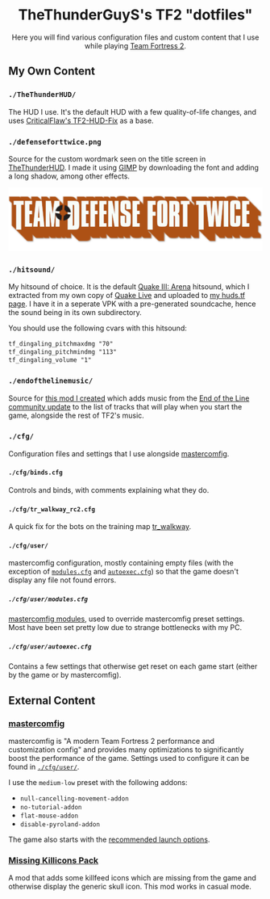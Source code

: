 <h1 align="center">TheThunderGuyS's TF2 "dotfiles"</h1>
<p align="center">Here you will find various configuration files and custom content that I use while playing <a href="https://www.teamfortress.com/">Team Fortress 2</a>.</p>

## My Own Content
### `./TheThunderHUD/`
The HUD I use. It's the default HUD with a few quality-of-life changes, and uses [CriticalFlaw's TF2-HUD-Fix](https://github.com/CriticalFlaw/TF2-HUD-Fix.git) as a base.

### `./defenseforttwice.png`
Source for the custom wordmark seen on the title screen in [TheThunderHUD](#thethunderhud). I made it using [GIMP](https://www.gimp.org/) by downloading the font and adding a long shadow, among other effects.

<p align="center"><img src="./defenseforttwice.png" alt="Team Defense Fort Twice"></p>

### `./hitsound/`
My hitsound of choice. It is the default [Quake III: Arena](https://en.wikipedia.org/wiki/Quake_III_Arena) hitsound, which I extracted from my own copy of [Quake Live](https://store.steampowered.com/app/282440/Quake_Live/) and uploaded to [my huds.tf page](https://huds.tf/site/s-Quake-Live-hitsound). I have it in a seperate VPK with a pre-generated soundcache, hence the sound being in its own subdirectory.

You should use the following cvars with this hitsound:
```
tf_dingaling_pitchmaxdmg "70"
tf_dingaling_pitchmindmg "113"
tf_dingaling_volume "1"
```

### `./endofthelinemusic/`
Source for [this mod I created](https://gamebanana.com/sounds/51743) which adds music from the [End of the Line community update](https://www.teamfortress.com/endoftheline/) to the list of tracks that will play when you start the game, alongside the rest of TF2's music.

### `./cfg/`
Configuration files and settings that I use alongside [mastercomfig](#mastercomfig).
#### `./cfg/binds.cfg`
Controls and binds, with comments explaining what they do.
#### `./cfg/tr_walkway_rc2.cfg`
A quick fix for the bots on the training map [tr_walkway](https://gamebanana.com/maps/107794).
#### `./cfg/user/`
mastercomfig configuration, mostly containing empty files (with the exception of [`modules.cfg`](#cfgusermodulescfg) and [`autoexec.cfg`](#cfguserautoexeccfg)) so that the game doesn't display any file not found errors.
##### `./cfg/user/modules.cfg`
[mastercomfig modules](https://docs.mastercomfig.com/en/latest/customization/modules/), used to override mastercomfig preset settings. Most have been set pretty low due to strange bottlenecks with my PC.
##### `./cfg/user/autoexec.cfg`
Contains a few settings that otherwise get reset on each game start (either by the game or by mastercomfig).

## External Content
### [mastercomfig](https://mastercomfig.com)
mastercomfig is "A modern Team Fortress 2 performance and customization config" and provides many optimizations to significantly boost the performance of the game. Settings used to configure it can be found in [`./cfg/user/`](#cfguser).

I use the `medium-low` preset with the following addons:
- `null-cancelling-movement-addon`
- `no-tutorial-addon`
- `flat-mouse-addon`
- `disable-pyroland-addon`

The game also starts with the [recommended launch options](https://docs.mastercomfig.com/en/latest/customization/launch_options/).

### [Missing Killicons Pack](https://steamcommunity.com/sharedfiles/filedetails/?id=2156604959)
A mod that adds some killfeed icons which are missing from the game and otherwise display the generic skull icon. This mod works in casual mode.
